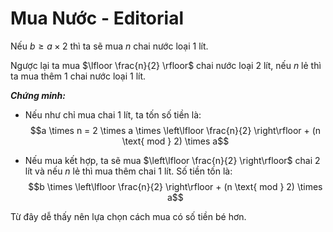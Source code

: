 # Mua Nước - Editorial

Nếu $b \ge a \times 2$ thì ta sẽ mua $n$ chai nước loại $1$ lít. 

Ngược lại ta mua $\lfloor \frac{n}{2} \rfloor$ chai nước loại $2$ lít, nếu $n$ lẻ thì ta mua thêm $1$ chai nước loại $1$ lít.

***Chứng minh:***

- Nếu như chỉ mua chai $1$ lít, ta tốn số tiền là:
    $$a \times n = 2 \times a \times \left\lfloor \frac{n}{2} \right\rfloor + (n \text{ mod } 2) \times a$$

- Nếu mua kết hợp, ta sẽ mua $\left\lfloor \frac{n}{2} \right\rfloor$ chai $2$ lít và nếu $n$ lẻ thì mua thêm chai $1$ lít. Số tiền tốn là:
    $$b \times \left\lfloor \frac{n}{2} \right\rfloor + (n \text{ mod } 2) \times a$$

Từ đây dễ thấy nên lựa chọn cách mua có số tiền bé hơn.
